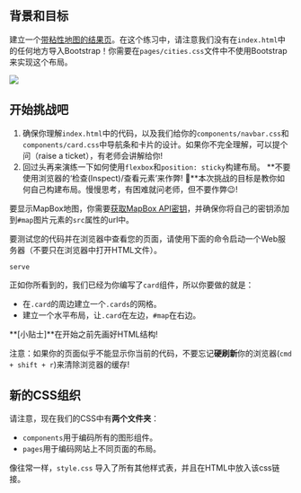 ## 背景和目标

建立一个[带粘性地图的结果页](https://lewagon.github.io/layouts-demo/campuses-with-map.html)。在这个练习中，请注意我们没有在`index.html`中的任何地方导入Bootstrap！你需要在`pages/cities.css`文件中不使用Bootstrap来实现这个布局。

![](https://raw.githubusercontent.com/lewagon/fullstack-images/master/frontend/map-example.png)

## 开始挑战吧

1. 确保你理解`index.html`中的代码，以及我们给你的`components/navbar.css`和`components/card.css`中导航条和卡片的设计。如果你不完全理解，可以提个问（raise a ticket），有老师会讲解给你!
2. 回过头再来演练一下如何使用`flexbox`和`position: sticky`构建布局。
**不要使用浏览器的‘检查(Inspect)/查看元素’来作弊! 🔎**本次挑战的目标是教你如何自己构建布局。慢慢思考，有困难就问老师，但不要作弊😉!

要显示MapBox地图，你需要[获取MapBox API密钥](https://www.mapbox.com/account/access-tokens/)，并确保你将自己的密钥添加到`#map`图片元素的`src`属性的url中。

要测试您的代码并在浏览器中查看您的页面，请使用下面的命令启动一个Web服务器（不要只在浏览器中打开HTML文件）。

```
serve
```

正如你所看到的，我们已经为你编写了`card`组件，所以你要做的就是：

- 在`.card`的周边建立一个`.cards`的网格。
- 建立一个水平布局，让`.card`在左边，`#map`在右边。

**[小贴士]**在开始之前先画好HTML结构!

注意：如果你的页面似乎不能显示你当前的代码，不要忘记**硬刷新**你的浏览器(`cmd + shift + r`)来清除浏览器的缓存!

## 新的CSS组织

请注意，现在我们的CSS中有**两个文件夹**：

- `components`用于编码所有的图形组件。
- `pages`用于编码网站上不同页面的布局。

像往常一样，`style.css` 导入了所有其他样式表，并且在HTML中放入该css链接。

